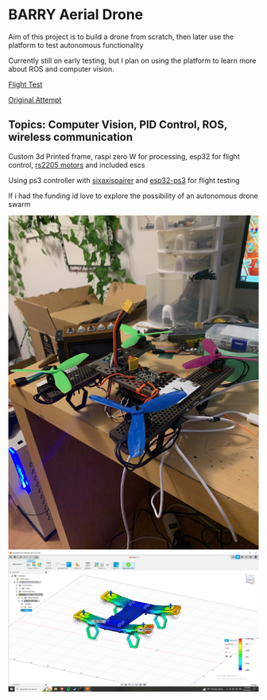 # BARRY Aerial Drone
Aim of this project is to build a drone from scratch, then later use the platform to test autonomous functionality

Currently still on early testing, but I plan on using the platform to learn more about ROS and computer vision.

[Flight Test](https://youtube.com/shorts/YYaDXmu7loY?feature=share)

[Original Attempt](https://github.com/Stargor14/Stone-Drone)

## Topics: Computer Vision, PID Control, ROS, wireless communication

Custom 3d Printed frame, raspi zero W for processing, esp32 for flight control, [rs2205 motors](https://www.aliexpress.com/item/1005001270601236.html?spm=a2g0o.order_list.order_list_main.122.6ecf1802ioyX7h) and included escs

Using ps3 controller with [sixaxispairer](https://github.com/user-none/sixaxispairer) and [esp32-ps3](https://github.com/jvpernis/esp32-ps3) for flight testing

If i had the funding id love to explore the possibility of an autonomous drone swarm

![version1.jpg](photos/version1.jpeg)
![StressSimulation3.png](photos/StressSimulation3.png)
